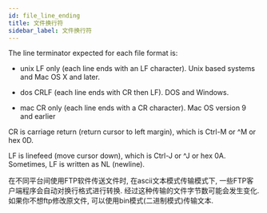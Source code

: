 ```yaml
---
id: file_line_ending
title: 文件换行符
sidebar_label: 文件换行符
---
```


The line terminator expected for each file format is:

- unix	LF only (each line ends with an LF character).	Unix based systems and Mac OS X and later.

- dos	CRLF (each line ends with CR then LF).	DOS and Windows.

- mac	CR only (each line ends with a CR character).	Mac OS version 9 and earlier

CR is carriage return (return cursor to left margin), which is Ctrl-M or ^M or hex 0D.

LF is linefeed (move cursor down), which is Ctrl-J or ^J or hex 0A. Sometimes, LF is written as NL (newline).

在不同平台间使用FTP软件传送文件时, 在ascii文本模式传输模式下, 一些FTP客户端程序会自动对换行格式进行转换. 经过这种传输的文件字节数可能会发生变化. 如果你不想ftp修改原文件, 可以使用bin模式(二进制模式)传输文本.